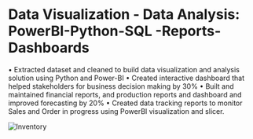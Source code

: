 # Data Visualization - Data Analysis: PowerBI-Python-SQL -Reports-Dashboards

•	Extracted dataset and cleaned  to build data visualization and analysis solution using Python and Power-BI
•	Created interactive dashboard that helped stakeholders for business decision making by 30%
•	Built and maintained financial reports, and production reports and dashboard and improved forecasting by 20%
•	Created data tracking reports to monitor Sales and Order in progress using PowerBI visualization and slicer.

![Inventory](https://user-images.githubusercontent.com/43505777/211214433-d922aa4a-d949-4061-b088-da33799fd90d.png)
